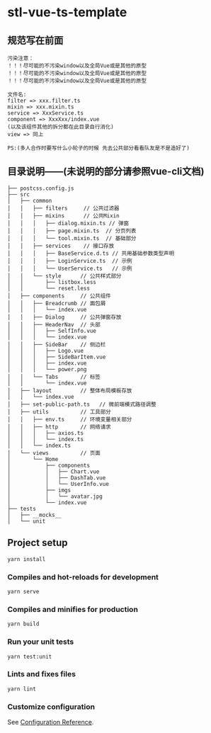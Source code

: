# stl-vue-ts-template
## 规范写在前面
```
污染注意：
！！！尽可能的不污染window以及全局Vue或是其他的原型
！！！尽可能的不污染window以及全局Vue或是其他的原型
！！！尽可能的不污染window以及全局Vue或是其他的原型

文件名:
filter => xxx.filter.ts
mixin => xxx.mixin.ts
service => XxxService.ts
component => XxxXxx/index.vue
(以及该组件其他的拆分都在此目录自行消化)
view => 同上

PS:(多人合作时要写什么小轮子的时候 先去公共部分看看队友是不是造好了)
```
## 目录说明——(未说明的部分请参照vue-cli文档)
```
├── postcss.config.js
├── src
│   ├── common
│   │   ├── filters     // 公共过滤器
│   │   ├── mixins      // 公共Mixin
│   │   │   ├── dialog.mixin.ts // 弹窗
│   │   │   ├── page.mixin.ts  // 分页列表
│   │   │   └── tool.mixin.ts  // 基础部分
│   │   ├── services    // 接口存放
│   │   │   ├── BaseService.d.ts // 共用基础参数类型声明
│   │   │   ├── LoginService.ts  // 示例
│   │   │   └── UserService.ts   // 示例
│   │   └── style      // 公共样式部分
│   │       ├── listbox.less
│   │       └── reset.less
│   ├── components     // 公共组件
│   │   ├── Breadcrumb // 面包屑
│   │   │   └── index.vue
│   │   ├── Dialog     // 公共弹窗存放
│   │   ├── HeaderNav  // 头部
│   │   │   ├── SelfInfo.vue
│   │   │   └── index.vue
│   │   ├── SideBar    // 侧边栏
│   │   │   ├── Logo.vue
│   │   │   ├── SideBarItem.vue
│   │   │   ├── index.vue
│   │   │   └── power.png
│   │   └── Tabs       // 标签
│   │       └── index.vue
│   ├── layout         // 整体布局模板存放
│   │   └── index.vue
│   ├── set-public-path.ts   // 微前端模式路径调整
│   ├── utils          // 工具部分
│   │   ├── env.ts     // 环境变量相关部分
│   │   ├── http       // 网络请求
│   │   │   ├── axios.ts
│   │   │   └── index.ts
│   │   └── index.ts
│   └── views          // 页面
│       └── Home
│           ├── components
│           │   ├── Chart.vue
│           │   ├── DashTab.vue
│           │   └── UserInfo.vue
│           ├── imgs
│           │   └── avatar.jpg
│           └── index.vue
├── tests
│   ├── __mocks__
│   └── unit
```
## Project setup
```
yarn install
```

### Compiles and hot-reloads for development
```
yarn serve
```

### Compiles and minifies for production
```
yarn build
```

### Run your unit tests
```
yarn test:unit
```

### Lints and fixes files
```
yarn lint
```

### Customize configuration
See [Configuration Reference](https://cli.vuejs.org/config/).
